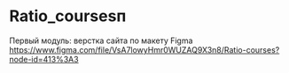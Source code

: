 # Ratio_coursesп
Первый модуль: верстка сайта по макету Figma https://www.figma.com/file/VsA7lowyHmr0WUZAQ9X3n8/Ratio-courses?node-id=413%3A3
